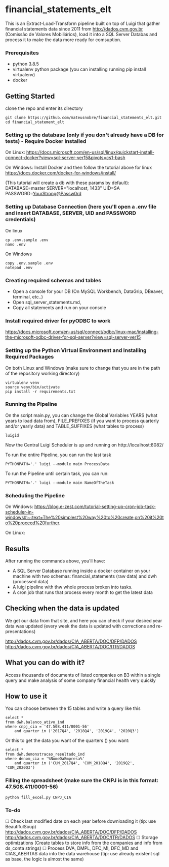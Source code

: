 # financial_statements_elt
This is an Extract-Load-Transform pipeline built on top of Luigi that gather financial statements data since 2011 from http://dados.cvm.gov.br (Comissão de Valores Mobiliários), load it into a SQL Server Databas and process it to make the data more ready for comsuption.

### Prerequisites
- python 3.8.5
- virtualenv python package (you can installing running pip install virtualenv)
- docker


## Getting Started

clone the repo and enter its directory
```
git clone https://github.com/mateusnobre/financial_statements_elt.git
cd financial_statement_elt
```


### Setting up the database (only if you don't already have a DB for tests) - Require Docker Installed

On Linux: 
https://docs.microsoft.com/en-us/sql/linux/quickstart-install-connect-docker?view=sql-server-ver15&pivots=cs1-bash
 
On Windows:
Install Docker and then follow the tutorial above for linux
https://docs.docker.com/docker-for-windows/install/


(This tutorial will create a db with these params by default):
DATABASE=master 
SERVER="localhost, 1433"
UID=SA
PASSWORD=<YourStrong@Passw0rd>

### Setting up Database Connection (here you'll open a .env file and insert DATABASE, SERVER, UID and PASSWORD credentials)

On linux 
```
cp .env.sample .env
nano .env
```
On Windows 
```
copy .env.sample .env
notepad .env
```
### Creating required schemas and tables

- Open a console for your DB (On MySQL Workbench, DataGrip, DBeaver, terminal, etc..)
- Open sql_server_statements.md, 
- Copy all statements and run on your console 


### Install required driver for pyODBC to work
https://docs.microsoft.com/en-us/sql/connect/odbc/linux-mac/installing-the-microsoft-odbc-driver-for-sql-server?view=sql-server-ver15

### Setting up the Python Virtual Environment and Installing Required Packages


On both Linux and Windows (make sure to change that you are in the path of the repository working directory) 
```
virtualenv venv
source venv/bin/activate
pip install -r requirements.txt
```

### Running the Pipeline


On the script main.py, you can change the Global Variables YEARS (what years to load data from), FILE_PREFIXES (if you want to process quarterly and/or yearly data) and TABLE_SUFFIXES (what tables to process)

```
luigid
```

Now the Central Luigi Scheduler is up and running on http://localhost:8082/ 

To run the entire Pipeline, you can run the last task
```
PYTHONPATH='.' luigi --module main ProcessData
```

To run the Pipeline until certain task, you can run:
```
PYTHONPATH='.' luigi --module main NameOfTheTask
```


### Scheduling the Pipeline


On Windows:
https://blog.e-zest.com/tutorial-setting-up-cron-job-task-scheduler-in-windows#:~:text=The%20simplest%20way%20to%20create,on%20it%20to%20proceed%20further.

On Linux:

## Results
After running the commands above, you'll have:
-   A SQL Server Database running inside a docker container on your machine with two schemas: financial_statements (raw data) and dwh (processed data)
-   A luigi pipeline with thw whole process broken into tasks.
-   A cron job that runs that process every month to get the latest data


## Checking when the data is updated
We get our data from that site, and here you can check if your desired year data was updated (every week the data is updated with corrections and re-presentations)

http://dados.cvm.gov.br/dados/CIA_ABERTA/DOC/DFP/DADOS
http://dados.cvm.gov.br/dados/CIA_ABERTA/DOC/ITR/DADOS

## What you can do with it?
Access thousands of documents of listed companies on B3 within a single query and make analysis of some company financial health very quickly


## How to use it
You can choose between the 15 tables and write a query like this
```
select *
from dwh.balanco_ativo_ind
where cnpj_cia = '47.508.411/0001-56'
    and quarter in ('2017Q4', '2018Q4', '2019Q4', '2020Q3')
```
Or this to get the data you want of the quarters () you want:

```
select *
from dwh.demonstracao_resultado_ind
where denom_cia = '%NomeDaEmpresa%'
    and quarter in ('CUM_2017Q4', 'CUM_2018Q4', '2019Q2', 'CUM_2020Q3')
```

### Filling the spreadsheet (make sure the CNPJ is in this format: 47.508.411/0001-56) 
```
python fill_excel.py CNPJ_CIA
```


### To-do
☐ Check last modified date on each year before downloading it (tip: use BeautifulSoup)
    http://dados.cvm.gov.br/dados/CIA_ABERTA/DOC/DFP/DADOS
    http://dados.cvm.gov.br/dados/CIA_ABERTA/DOC/ITR/DADOS
☐ Storage optimizations (Create tables to store info from the companies and info from ds_conta strings)
☐ Process DVA, DMPL, DFC_MI, DFC_MD and CIAS_ABERTAS data into the data warehouse (tip: use already existent sql as base, the logic is almost the same)